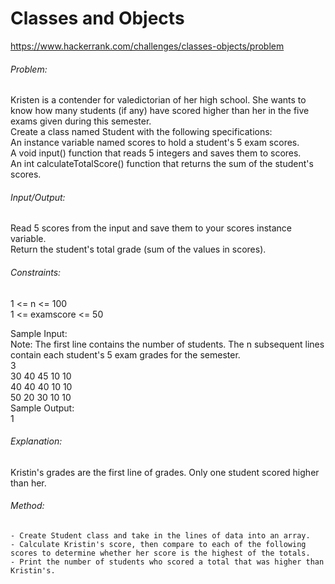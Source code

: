 # Classes and Objects
https://www.hackerrank.com/challenges/classes-objects/problem  
    
###### Problem:  
Kristen is a contender for valedictorian of her high school. She wants to know how many students (if any) have scored higher than her in the five exams given during this semester.  
Create a class named Student with the following specifications:  
	An instance variable named scores to hold a student's 5 exam scores.  
	A void input() function that reads 5 integers and saves them to scores.  
	An int calculateTotalScore() function that returns the sum of the student's scores.  
  
###### Input/Output:  
Read 5 scores from the input and save them to your scores instance variable.  
Return the student's total grade (sum of the values in scores).
  
###### Constraints:  
1 <= n <= 100  
1 <= examscore <= 50  
  
Sample Input:  
Note: The first line contains the number of students. The n subsequent lines contain each student's 5 exam grades for the semester.  
	3  
	30 40 45 10 10  
	40 40 40 10 10  
	50 20 30 10 10  
Sample Output:  
	1   
  
###### Explanation:  
Kristin's grades are the first line of grades. Only one student scored higher than her.  
  
###### Method:  
	- Create Student class and take in the lines of data into an array.  
	- Calculate Kristin's score, then compare to each of the following scores to determine whether her score is the highest of the totals.  
	- Print the number of students who scored a total that was higher than Kristin's.  